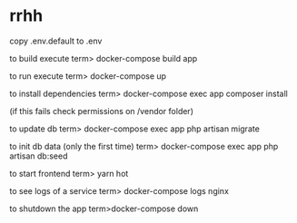 # rrhh

copy .env.default to .env

to build execute
term> docker-compose build app

to run execute
term> docker-compose up

to install dependencies
term> docker-compose exec app composer install

(if this fails check permissions on /vendor folder)

to update db
term> docker-compose exec app php artisan migrate

to init db data (only the first time)
term> docker-compose exec app php artisan db:seed

to start frontend
term> yarn hot

to see logs of a service
term> docker-compose logs nginx

to shutdown the app
term>docker-compose down


